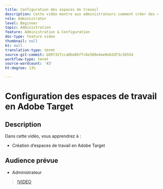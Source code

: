 ```yaml
---
title: Configuration des espaces de travail
description: Cette vidéo montre aux administrateurs comment créer des espaces de travail en Adobe Target.
role: Administrator
level: Beginner
topic: Administration
feature: Administration & Configuration
doc-type: feature video
thumbnail: null
kt: null
translation-type: tm+mt
source-git-commit: b89732fcca0be8bffc6e580e4ae0e62df3c3655d
workflow-type: tm+mt
source-wordcount: '43'
ht-degree: 13%

---
```



# Configuration des espaces de travail en Adobe Target

## Description

Dans cette vidéo, vous apprendrez à :

* Création d’espaces de travail en Adobe Target

## Audience prévue

* Administrateur

>[!VIDEO](https://video.tv.adobe.com/v/19463/?quality=12)